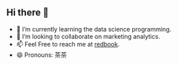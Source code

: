 ## Hi there 👋  

- 🌱 I’m currently learning the data science programming.
- 👯 I’m looking to collaborate on marketing analytics. 
- 📫 Feel Free to reach me at [redbook](https://www.xiaohongshu.com/user/profile/62642c7b0000000021029998?xhsshare=CopyLink&appuid=62642c7b0000000021029998&apptime=1724768455&share_id=bc4213725ec94326b3d4e7be65d1b076). 
- 😄 Pronouns: 茶茶

